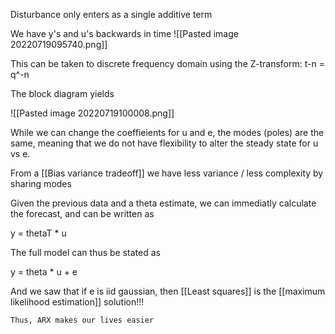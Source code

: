Disturbance only enters as a single additive term

We have y's and u's backwards in time
![[Pasted image 20220719095740.png]]

This can be taken to discrete frequency domain using the Z-transform:
t-n = q^-n


The block diagram yields

![[Pasted image 20220719100008.png]]

While we can change the coeffieients for u and e, the modes (poles) are the same, meaning that we do not have flexibility to alter the steady state for u vs e.

From a [[Bias variance tradeoff]] we have less variance / less complexity by sharing modes


Given the previous data and a theta estimate, we can immediatly calculate the forecast, and can be written as 

y = thetaT * u

The full model can thus be stated as 

y = theta * u + e

And we saw that if e is iid gaussian, then [[Least squares]] is the [[maximum likelihood estimation]] solution!!!

	Thus, ARX makes our lives easier
